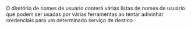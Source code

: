 O diretório de nomes de usuário conterá várias listas de nomes de usuário que podem ser usadas por várias ferramentas ao tentar adivinhar credenciais para um determinado serviço de destino.
